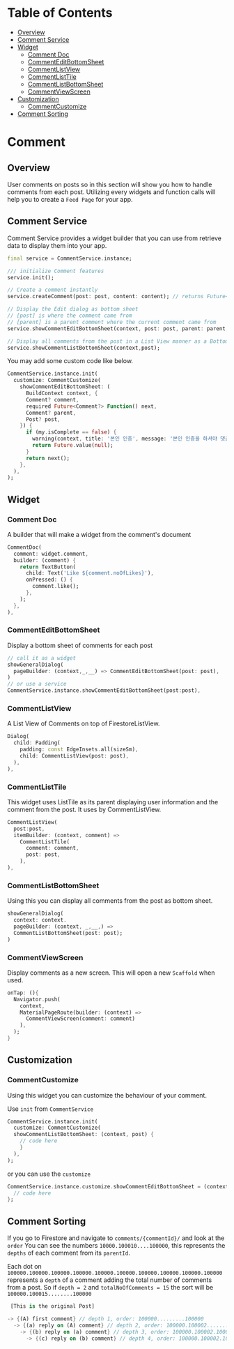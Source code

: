# Table of Contents 


<!-- @import "[TOC]" {cmd="toc" depthFrom=2 depthTo=6 orderedList=false} -->

<!-- code_chunk_output -->

- [Overview](#overview)
- [Comment Service](#comment-service)
- [Widget](#widget)
  - [Comment Doc](#comment-doc)
  - [CommentEditBottomSheet](#commenteditbottomsheet)
  - [CommentListView](#commentlistview)
  - [CommentListTile](#commentlisttile)
  - [CommentListBottomSheet](#commentlistbottomsheet)
  - [CommentViewScreen](#commentviewscreen)
- [Customization](#customization)
  - [CommentCustomize](#commentcustomize)
- [Comment Sorting](#comment-sorting)

<!-- /code_chunk_output -->


# Comment
## Overview

User comments on posts so in this section will show you how to handle comments from each post. Utilizing every widgets and function calls will help you to create a `Feed Page` for your app. 

## Comment Service
Comment Service provides a widget builder that you can use from retrieve data to display them into your app.

```dart
final service = CommentService.instance;

/// initialize Comment features
service.init();

// Create a comment instantly
service.createComment(post: post, content: content); // returns Future<Comment>

// Display the Edit dialog as bottom sheet
// [post] is where the comment came from
// [parent] is a parent comment where the current comment came from  
service.showCommentEditBottomSheet(context, post: post, parent: parent, comment: comment); // returns Future<Comment?>

// Display all comments from the post in a List View manner as a Bottom Sheet 
service.showCommentListBottomSheet(context,post); 
```

You may add some custom code like below.

```dart
CommentService.instance.init(
  customize: CommentCustomize(
    showCommentEditBottomSheet: (
      BuildContext context, {
      Comment? comment,
      required Future<Comment?> Function() next,
      Comment? parent,
      Post? post,
    }) {
      if (my.isComplete == false) {
        warning(context, title: '본인 인증', message: '본인 인증을 하셔야 댓글을 쓸 수 있습니다.');
        return Future.value(null);
      }
      return next();
    },
  ),
);
```
## Widget
### Comment Doc
A builder that will make a widget from the comment's document

```dart
CommentDoc(
  comment: widget.comment,
  builder: (comment) {
    return TextButton(
      child: Text('Like ${comment.noOfLikes}'),
      onPressed: () {
        comment.like();
      },
    );
  },
),
```

### CommentEditBottomSheet
Display a bottom sheet of comments for each post 

```dart
// call it as a widget
showGeneralDialog(
  pageBuilder: (context,_,__) => CommentEditBottomSheet(post: post),
) 
// or use a service
CommentService.instance.showCommentEditBottomSheet(post:post),
```


### CommentListView
A List View of Comments on top of FirestoreListView.

```dart
Dialog(
  child: Padding(
    padding: const EdgeInsets.all(sizeSm),
    child: CommentListView(post: post),
  ),
),
```

### CommentListTile
This widget uses ListTile as its parent displaying user information and the comment from the post. It uses by CommentListView.

```dart
CommentListView(
  post:post,
  itemBuilder: (context, comment) => 
    CommentListTile(
      comment: comment, 
      post: post,
    ),
),
```

### CommentListBottomSheet
Using this you can display all comments from the post as bottom sheet.

```dart
showGeneralDialog(
  context: context.
  pageBuilder: (context, _,__,) => 
  CommentListBottomSheet(post: post);
)
```

### CommentViewScreen
Display comments as a new screen. This will open a new `Scaffold` when used.
```dart
onTap: (){
  Navigator.push(
    context, 
    MaterialPageRoute(builder: (context) => 
      CommentViewScreen(comment: comment)
    ),
  );
}

```
## Customization

### CommentCustomize

Using this widget you can customize the behaviour of your comment. 

Use `init` from `CommentService` 
```dart
CommentService.instance.init(
  customize: CommentCustomize(
  showCommentListBottomSheet: (context, post) {
    // code here
    } 
  ),
);
```
or you can use the `customize`
```dart
CommentService.instance.customize.showCommentEditBottomSheet = (context){
  // code here
};
```

## Comment Sorting
If you go to Firestore and navigate to `comments/{commentId}/` and look at the `order` You can see the numbers `10000.100010....100000`, this represents the `depths` of each comment from its `parentId`. 

Each dot on `100000.100000.100000.100000.100000.100000.100000.100000.100000.100000` represents a `depth` of a comment adding the total number of comments from a post. So if `depth = 2` and  `totalNoOfComments = 15` the sort will be `100000.100015........100000`

``` dart
 [This is the original Post]

-> {(A) first comment} // depth 1, order: 100000.........100000
  -> {(a) reply on (A) comment} // depth 2, order: 100000.100002........100000 // 
    -> {(b) reply on (a) comment} // depth 3, order: 100000.100002.100003.......100000 // 
      -> {(c) reply on (b) comment} // depth 4, order: 100000.100002.100003.100004......100000 //
```